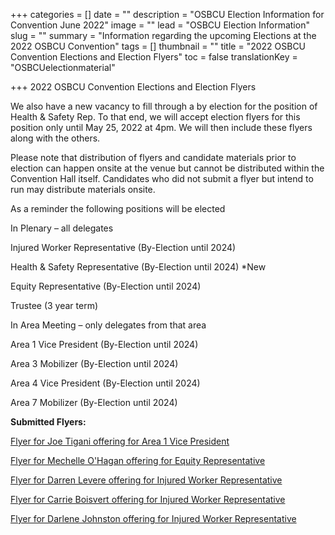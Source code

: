 +++
categories = []
date = ""
description = "OSBCU Election Information for Convention June 2022"
image = ""
lead = "OSBCU Election Information"
slug = ""
summary = "Information regarding the upcoming Elections at the 2022 OSBCU Convention"
tags = []
thumbnail = ""
title = "2022 OSBCU Convention Elections and Election Flyers"
toc = false
translationKey = "OSBCUelectionmaterial"

+++
2022 OSBCU Convention Elections and Election Flyers

We also have a new vacancy to fill through a by election for the position of Health & Safety Rep. To that end, we will accept election flyers for this position only until May 25, 2022 at 4pm. We will then include these flyers along with the others.

Please note that distribution of flyers and candidate materials prior to election can happen onsite at the venue but cannot be distributed within the Convention Hall itself. Candidates who did not submit a flyer but intend to run may distribute materials onsite.

As a reminder the following positions will be elected

In Plenary – all delegates

Injured Worker Representative (By-Election until 2024)

Health & Safety Representative (By-Election until 2024) *New

Equity Representative (By-Election until 2024)

Trustee (3 year term)

In Area Meeting – only delegates from that area

Area 1 Vice President (By-Election until 2024)

Area 3 Mobilizer (By-Election until 2024)

Area 4 Vice President (By-Election until 2024)

Area 7 Mobilizer (By-Election until 2024)

**Submitted Flyers:**

[Flyer for Joe Tigani offering for Area 1 Vice President ](/img/joe-tigani-vp-poster-2022-b-w.jpeg)

[Flyer for Mechelle O'Hagan offering for Equity Representative](/img/mechelle-eq-rep-bw-11895-7.jpg)

[Flyer for Darren Levere offering for Injured Worker Representative](/img/darren-levere-osbcu-iw-rep-election-flyer.jpeg)

[Flyer for Carrie Boisvert offering for Injured Worker Representative](/img/218_carrie-boisvert-flyer_v-03-2.jpeg)

[Flyer for Darlene Johnston offering for Injured Worker Representative](/img/darlene-johnson.JPG)